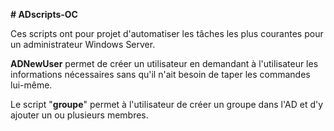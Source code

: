 **# ADscripts-OC**

Ces scripts ont pour projet d'automatiser les tâches les plus courantes pour un administrateur Windows Server.

**ADNewUser** permet de créer un utilisateur en demandant à l'utilisateur les informations nécessaires sans qu'il n'ait besoin de taper les commandes lui-même. 


Le script "**groupe**" permet à l'utilisateur de créer un groupe dans l'AD et d'y ajouter un ou plusieurs membres.  

